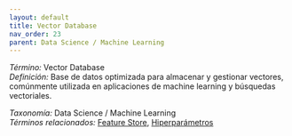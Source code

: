 ```yaml
---
layout: default
title: Vector Database
nav_order: 23
parent: Data Science / Machine Learning
---
```


*Término:* Vector Database  
*Definición:* Base de datos optimizada para almacenar y gestionar vectores, comúnmente utilizada en aplicaciones de machine learning y búsquedas vectoriales.

*Taxonomía:* Data Science / Machine Learning  
*Términos relacionados:* [Feature Store](https://maleniski.github.io/diccionario-angl-tec-mx/docs/alfabeticamente/F/feature-store/), [Hiperparámetros](https://maleniski.github.io/diccionario-angl-tec-mx/docs/alfabeticamente/H/hiperparmetros/)
